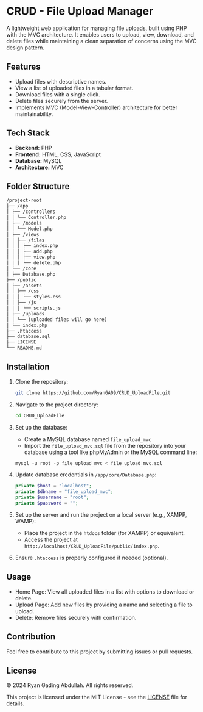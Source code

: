 # CRUD - File Upload Manager

A lightweight web application for managing file uploads, built using PHP with the MVC architecture. It enables users to upload, view, download, and delete files while maintaining a clean separation of concerns using the MVC design pattern.

## Features

- Upload files with descriptive names.
- View a list of uploaded files in a tabular format.
- Download files with a single click.
- Delete files securely from the server.
- Implements MVC (Model-View-Controller) architecture for better maintainability.

## Tech Stack

- **Backend:** PHP
- **Frontend:** HTML, CSS, JavaScript
- **Database:** MySQL
- **Architecture:** MVC

## Folder Structure

```markdown
/project-root
├── /app
│ ├── /controllers
│ │ └── Controller.php
│ ├── /models
│ │ └── Model.php
│ ├── /views
│ │ ├── /files
│ │ │ ├── index.php
│ │ │ ├── add.php
│ │ │ ├── view.php
│ │ │ └── delete.php
│ └── /core
│ ├── Database.php
├── /public
│ ├── /assets
│ │ ├── /css
│ │ │ └── styles.css
│ │ ├── /js
│ │ │ └── scripts.js
│ ├── /uploads
│ │ └── (uploaded files will go here)
│ └── index.php
├── .htaccess
├── database.sql
├── LICENSE
└── README.md
```

## Installation

1. Clone the repository:

   ```bash
   git clone https://github.com/RyanGA09/CRUD_UploadFile.git
   ```

2. Navigate to the project directory:

   ```bash
   cd CRUD_UploadFile
   ```

3. Set up the database:

   - Create a MySQL database named `file_upload_mvc`
   - Import the `file_upload_mvc.sql` file from the repository into your database using a tool like phpMyAdmin or the MySQL command line:

   ```sql
   mysql -u root -p file_upload_mvc < file_upload_mvc.sql
   ```

4. Update database credentials in `/app/core/Database.php`:

   ```php
   private $host = "localhost";
   private $dbname = "file_upload_mvc";
   private $username = "root";
   private $password = "";
   ```

5. Set up the server and run the project on a local server (e.g., XAMPP, WAMP):

   - Place the project in the `htdocs` folder (for XAMPP) or equivalent.
   - Access the project at `http://localhost/CRUD_UploadFile/public/index.php`.

6. Ensure `.htaccess` is properly configured if needed (optional).

## Usage

- Home Page: View all uploaded files in a list with options to download or delete.
- Upload Page: Add new files by providing a name and selecting a file to upload.
- Delete: Remove files securely with confirmation.

## Contribution

Feel free to contribute to this project by submitting issues or pull requests.

## License

&copy; 2024 Ryan Gading Abdullah. All rights reserved.

This project is licensed under the MIT License - see the [LICENSE](LICENSE) file for details.
